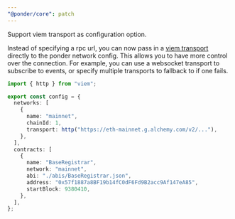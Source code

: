 ```yaml
---
"@ponder/core": patch
---
```


Support viem transport as configuration option.

Instead of specifying a rpc url, you can now pass in a [viem transport](https://viem.sh/docs/clients/intro.html#transports) directly to the ponder network config. This allows you to have more control over the connection. For example, you can use a websocket transport to subscribe to events, or specify multiple transports to fallback to if one fails.

```ts
import { http } from "viem";

export const config = {
  networks: [
    {
      name: "mainnet",
      chainId: 1,
      transport: http("https://eth-mainnet.g.alchemy.com/v2/..."),
    },
  ],
  contracts: [
    {
      name: "BaseRegistrar",
      network: "mainnet",
      abi: "./abis/BaseRegistrar.json",
      address: "0x57f1887a8BF19b14fC0dF6Fd9B2acc9Af147eA85",
      startBlock: 9380410,
    },
  ],
};
```
